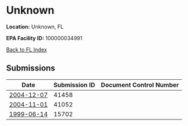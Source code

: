 # Unknown

**Location:** Unknown, FL

**EPA Facility ID:** 100000034991

[Back to FL Index](../../index.md)

## Submissions

| Date | Submission ID | Document Control Number |
|------|--------------|-------------------------|
| [2004-12-07](submissions/41458.md) | 41458 |  |
| [2004-11-01](submissions/41052.md) | 41052 |  |
| [1999-06-14](submissions/15702.md) | 15702 |  |
